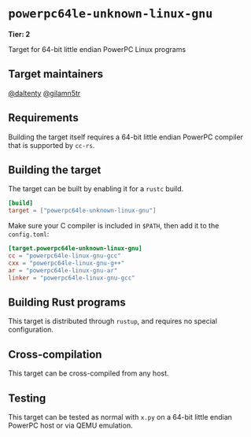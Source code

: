 # `powerpc64le-unknown-linux-gnu`

**Tier: 2**

Target for 64-bit little endian PowerPC Linux programs

## Target maintainers

[@daltenty](https://github.com/daltenty)
[@gilamn5tr](https://github.com/gilamn5tr)

## Requirements

Building the target itself requires a 64-bit little endian PowerPC compiler that is supported by `cc-rs`.

## Building the target

The target can be built by enabling it for a `rustc` build.

```toml
[build]
target = ["powerpc64le-unknown-linux-gnu"]
```

Make sure your C compiler is included in `$PATH`, then add it to the `config.toml`:

```toml
[target.powerpc64le-unknown-linux-gnu]
cc = "powerpc64le-linux-gnu-gcc"
cxx = "powerpc64le-linux-gnu-g++"
ar = "powerpc64le-linux-gnu-ar"
linker = "powerpc64le-linux-gnu-gcc"
```

## Building Rust programs

This target is distributed through `rustup`, and requires no special
configuration.

## Cross-compilation

This target can be cross-compiled from any host.

## Testing

This target can be tested as normal with `x.py` on a 64-bit little endian
PowerPC host or via QEMU emulation.
